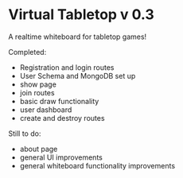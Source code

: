 # Virtual Tabletop v 0.3

A realtime whiteboard for tabletop games!

Completed: 
* Registration and login routes 
* User Schema and MongoDB set up 
* show page 
* join routes 
* basic draw functionality 
* user dashboard
* create and destroy routes

Still to do:
* about page 
* general UI improvements
* general whiteboard functionality improvements